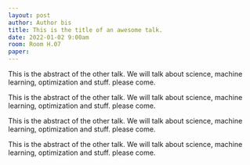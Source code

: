 ```yaml
---
layout: post
author: Author bis
title: This is the title of an awesome talk.
date: 2022-01-02 9:00am
room: Room H.07
paper:
---
```


This is the abstract of the other talk. We will talk about science, machine learning, optimization and stuff. please come.

This is the abstract of the other talk. We will talk about science, machine learning, optimization and stuff. please come.

This is the abstract of the other talk. We will talk about science, machine learning, optimization and stuff. please come.

This is the abstract of the other talk. We will talk about science, machine learning, optimization and stuff. please come.
